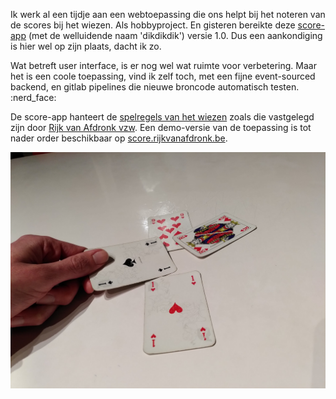 <!--
.. title: Dikdikdik: een score app voor het wiezen
.. slug: wiezen-score-app
.. date: 2020-03-23 17:03:00 UTC+01:00
.. tags:
.. category: wiezen,app,php,eventsourcing
.. link:
.. description:
.. type: text
-->

Ik werk al een tijdje aan een webtoepassing die ons helpt
bij het noteren van de scores bij het wiezen.
Als hobbyproject. En gisteren bereikte deze
[score-app](https://www.rijkvanafdronk.be/app) (met de
welluidende naam 'dikdikdik') versie 1.0. Dus een
aankondiging is hier wel op zijn plaats, dacht ik zo.

Wat betreft user interface, is er nog wel wat ruimte voor
verbetering. Maar het is een coole toepassing, vind ik zelf
toch, met een fijne event-sourced backend, en gitlab pipelines
die nieuwe broncode automatisch testen. :nerd\_face:

De score-app hanteert de
[spelregels van het wiezen](https://www.rijkvanafdronk.be/spelregels)
zoals die vastgelegd zijn door 
[Rijk van Afdronk vzw](https://www.rijkvanafdronk.be).
Een demo-versie van de toepassing is tot nader order beschikbaar
op [score.rijkvanafdronk.be](https://score.rijkvanafdronk.be).

![ik kan hem maar één keer halen](/galleries/misc/ikanemorenekerale.jpg)
